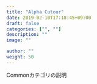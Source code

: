 ```yaml
---
title: "Alpha Cutour"
date: 2019-02-10T17:18:45+09:00
draft: false
categories: ["", ""]
description: ""
image: ""

author: ""
weight: 50
---
```


Commonカテゴリの説明